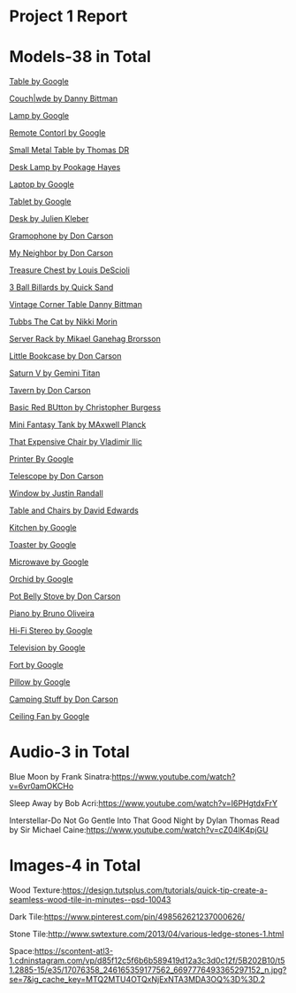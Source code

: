 # Project 1 Report

# Models-38 in Total

[Table by Google](https://poly.google.com/view/fdtYBOniyxa)

[Couch|wde by Danny Bittman](https://poly.google.com/view/7Q_Ab2HLll1)

[Lamp by Google](https://poly.google.com/view/aurlA5vCous)

[Remote Contorl by Google](https://poly.google.com/view/5pcD_YZujab)

[Small Metal Table by Thomas DR](https://poly.google.com/view/3HuEZJbjgOJ)

[Desk Lamp by Pookage Hayes](https://poly.google.com/view/0_FDq_UjWHp)

[Laptop by Google](https://poly.google.com/view/csEfSvMgyOw)

[Tablet by Google](https://poly.google.com/view/2LxocCCiDy-)

[Desk by Julien Kleber](https://poly.google.com/view/5kPLN9W15qj)

[Gramophone by Don Carson](https://poly.google.com/view/9MZ0sCt1REv)

[My Neighbor by Don Carson](https://poly.google.com/view/cekm2HcWMwD)

[Treasure Chest by Louis DeScioli](https://poly.google.com/view/f7SU-dO1FG7)

[3 Ball Billards by Quick Sand](https://poly.google.com/view/1DEXg34OJ83)

[Vintage Corner Table Danny Bittman](https://poly.google.com/view/7IxmR5JQXyC)

[Tubbs The Cat by Nikki Morin](https://poly.google.com/view/2iwlJG9K-ym)

[Server Rack by Mikael Ganehag Brorsson](https://poly.google.com/view/60s93Adyxvj)

[Little Bookcase by Don Carson](https://poly.google.com/view/74tXfxoDB9b)

[Saturn V by Gemini Titan](https://poly.google.com/view/cnhEejzpYLG)

[Tavern by Don Carson](https://poly.google.com/view/2twvfQfSlHB)

[Basic Red BUtton by Christopher Burgess](https://poly.google.com/view/4sacC8YcLmI)

[Mini Fantasy Tank by MAxwell Planck](https://poly.google.com/view/4XjRDOSpazi)

[That Expensive Chair by Vladimir Ilic](https://poly.google.com/view/5osCtu2pLwv)

[Printer By Google](https://poly.google.com/view/7NKDv75jVeg)

[Telescope by Don Carson](https://poly.google.com/view/3HJCpDzBQEw)

[Window by Justin Randall](https://poly.google.com/view/dwBpM-aSA_t)

[Table and Chairs by David Edwards](https://poly.google.com/view/8YCrudS_CF9)

[Kitchen by Google](https://poly.google.com/view/7J_ua1Ho1Gt)

[Toaster by Google](https://poly.google.com/view/edIkWKMV1Wf)

[Microwave by Google](https://poly.google.com/view/0YYExMzwX0V)

[Orchid by Google](https://poly.google.com/view/59BuDmuEYIZ)

[Pot Belly Stove by Don Carson](https://poly.google.com/view/4Zpt6uhxBAC)

[Piano by Bruno Oliveira](https://poly.google.com/view/5vbJ5vildOq)

[Hi-Fi Stereo by Google](https://poly.google.com/view/3N5cUYDN30g)

[Television by Google](https://poly.google.com/view/6Fa29JN3A3F)

[Fort by Google](https://poly.google.com/view/b_UDhVGwfY8)

[Pillow by Google](https://poly.google.com/view/f60emm1Xkas)

[Camping Stuff by Don Carson](https://poly.google.com/view/3GSiSGRuyfT)

[Ceiling Fan by Google](https://poly.google.com/view/evjKlG1pgr-)

# Audio-3 in Total
Blue Moon by Frank Sinatra:https://www.youtube.com/watch?v=6vr0amOKCHo

Sleep Away by Bob Acri:https://www.youtube.com/watch?v=I6PHgtdxFrY

Interstellar-Do Not Go Gentle Into That Good Night by Dylan Thomas Read by Sir Michael Caine:https://www.youtube.com/watch?v=cZ04lK4pjGU

# Images-4 in Total

Wood Texture:https://design.tutsplus.com/tutorials/quick-tip-create-a-seamless-wood-tile-in-minutes--psd-10043

Dark Tile:https://www.pinterest.com/pin/498562621237000626/

Stone Tile:http://www.swtexture.com/2013/04/various-ledge-stones-1.html

Space:https://scontent-atl3-1.cdninstagram.com/vp/d85f12c5f6b6b589419d12a3c3d0c12f/5B202B10/t51.2885-15/e35/17076358_246165359177562_6697776493365297152_n.jpg?se=7&ig_cache_key=MTQ2MTU4OTQxNjExNTA3MDA3OQ%3D%3D.2
